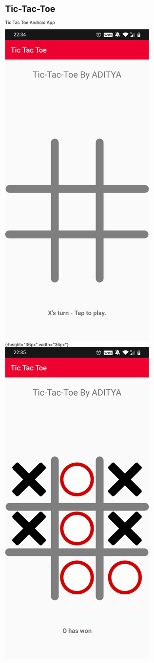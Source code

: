# Tic-Tac-Toe
Tic Tac Toe Android App

![Screenshots-0](/screenshots/Screenshot_20200903-223439.jpg){:height="36px" width="36px"}
![Screenshots-1](/screenshots/Screenshot_20200903-223510.jpg)
